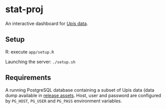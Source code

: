 # stat-proj

An interactive dashboard for [Upis data](github.com/luka-j/UpisScraper). 

## Setup
R: execute `app/setup.R`

Launching the server: `./setup.sh`

## Requirements
A running PostgreSQL database containing a subset of Upis data (data dump available in [release assets](https://github.com/luka-j/stat-proj/releases/tag/1.0). Host, user and password are configured by `PG_HOST`, `PG_USER` and `PG_PASS` environment variables.
